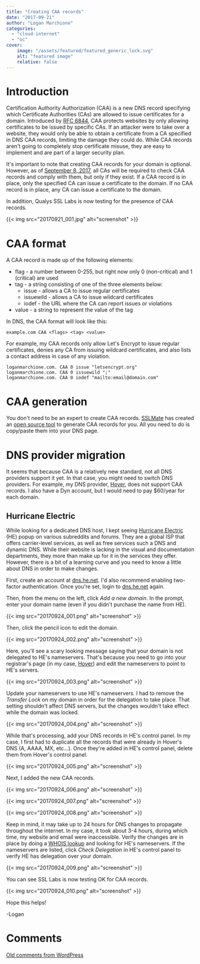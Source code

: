```yaml
---
title: "Creating CAA records"
date: "2017-09-21"
author: "Logan Marchione"
categories: 
  - "cloud-internet"
  - "oc"
cover:
    image: "/assets/featured/featured_generic_lock.svg"
    alt: "featured image"
    relative: false
---
```


# Introduction

Certification Authority Authorization (CAA) is a new DNS record specifying which Certificate Authorities (CAs) are allowed to issue certificates for a domain. Introduced by [RFC 6844](https://tools.ietf.org/html/rfc6844), CAA protects websites by only allowing certificates to be issued by specific CAs. If an attacker were to take over a website, they would only be able to obtain a certificate from a CA specified in DNS CAA records, limiting the damage they could do. While CAA records aren't going to completely stop certificate misuse, they are easy to implement and are part of a larger security plan.

It's important to note that creating CAA records for your domain is optional. However, as of [September 8, 2017](https://www.bleepingcomputer.com/news/security/https-certificate-issuance-becomes-more-secure-thanks-to-new-caa-standard/), all CAs will be required to check CAA records and comply with them, but only if they exist. If a CAA record is in place, only the specified CA can issue a certificate to the domain. If no CAA record is in place, any CA can issue a certificate to the domain.

In addition, Qualys SSL Labs is now testing for the presence of CAA records.

{{< img src="20170921_001.jpg" alt="screenshot" >}}

# CAA format

A CAA record is made up of the following elements:

- flag - a number between 0-255, but right now only 0 (non-critical) and 1 (critical) are used
- tag - a string consisting of one of the three elements below:
    - issue - allows a CA to issue regular certificates
    - issuewild - allows a CA to issue wildcard certificates
    - iodef - the URL where the CA can report issues or violations
- value - a string to represent the value of the tag

In DNS, the CAA format will look like this:

```
example.com CAA <flags> <tag> <value>
```

For example, my CAA records only allow Let's Encrypt to issue regular certificates, denies any CA from issuing wildcard certificates, and also lists a contact address in case of any violation.

```
loganmarchione.com. CAA 0 issue "letsencrypt.org"
loganmarchione.com. CAA 0 issuewild ";"
loganmarchione.com. CAA 0 iodef "mailto:email@domain.com"
```

# CAA generation

You don't need to be an expert to create CAA records. [SSLMate](https://sslmate.com/) has created an [open source tool](https://sslmate.com/caa/) to generate CAA records for you. All you need to do is copy/paste them into your DNS page.

# DNS provider migration

It seems that because CAA is a relatively new standard, not all DNS providers support it yet. In that case, you might need to switch DNS providers. For example, my DNS provider, [Hover](https://hover.com/qs57M9Ha), does not support CAA records. I also have a Dyn account, but I would need to pay $60/year for each domain.

## Hurricane Electric

While looking for a dedicated DNS host, I kept seeing [Hurricane Electric](https://he.net/) (HE) popup on various subreddits and forums. They are a global ISP that offers carrier-level services, as well as free services such a DNS and dynamic DNS. While their website is lacking in the visual and documentation departments, they more than make up for it in the services they offer. However, there is a bit of a learning curve and you need to know a little about DNS in order to make changes.

First, create an account at [dns.he.net](https://dns.he.net/). I'd also recommend enabling two-factor authentication. Once you're set, login to [dns.he.net](https://dns.he.net/) again.

Then, from the menu on the left, click _Add a new domain_. In the prompt, enter your domain name (even if you didn't purchase the name from HE).

{{< img src="20170924_001.png" alt="screenshot" >}}

Then, click the pencil icon to edit the domain.

{{< img src="20170924_002.png" alt="screenshot" >}}

Here, you'll see a scary looking message saying that your domain is not delegated to HE's nameservers. That's because you need to go into your registrar's page (in my case, [Hover](https://hover.com/qs57M9Ha)) and edit the nameservers to point to HE's servers.

{{< img src="20170924_003.png" alt="screenshot" >}}

Update your nameservers to use HE's nameservers. I had to remove the _Transfer Lock_ on my domain in order for the delegation to take place. That setting shouldn't affect DNS servers, but the changes wouldn't take effect while the domain was locked.

{{< img src="20170924_004.png" alt="screenshot" >}}

While that's processing, add your DNS records in HE's control panel. In my case, I first had to duplicate all the records that were already in Hover's DNS (A, AAAA, MX, etc...). Once they're added in HE's control panel, delete them from Hover's control panel.

{{< img src="20170924_005.png" alt="screenshot" >}}

Next, I added the new CAA records.

{{< img src="20170924_006.png" alt="screenshot" >}}

{{< img src="20170924_007.png" alt="screenshot" >}}

{{< img src="20170924_008.png" alt="screenshot" >}}

Keep in mind, it may take up to 24 hours for DNS changes to propagate throughout the internet. In my case, it took about 3-4 hours, during which time, my website and email were inaccessible. Verify the changes are in place by doing a [WHOIS lookup](https://bgp.he.net/) and looking for HE's nameservers. If the nameservers are listed, click _Check Delegation_ in HE's control panel to verify HE has delegation over your domain.

{{< img src="20170924_009.png" alt="screenshot" >}}

You can see SSL Labs is now testing OK for CAA records.

{{< img src="20170924_010.png" alt="screenshot" >}}

Hope this helps!

\-Logan

# Comments

[Old comments from WordPress](/2017/09/creating-caa-records/comments.txt)